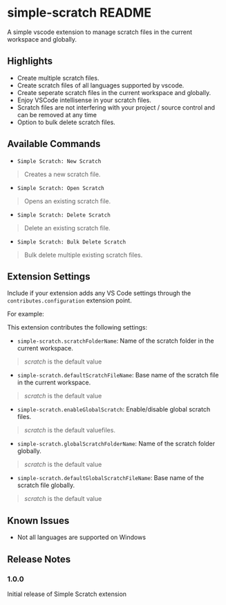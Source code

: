 # simple-scratch README

A simple vscode extension to manage scratch files in the current workspace and globally.

## Highlights

* Create multiple scratch files.
* Create scratch files of all languages supported by vscode.
* Create seperate scratch files in the current workspace and globally.
* Enjoy VSCode intellisense in your scratch files.
* Scratch files are not interfering with your project / source control and can be removed at any time
* Option to bulk delete scratch files.

## Available Commands

* `Simple Scratch: New Scratch`
> Creates a new scratch file.
* `Simple Scratch: Open Scratch`
> Opens an existing scratch file.
* `Simple Scratch: Delete Scratch`
> Delete an existing scratch file.
* `Simple Scratch: Bulk Delete Scratch`
> Bulk delete multiple existing scratch files.

## Extension Settings

Include if your extension adds any VS Code settings through the `contributes.configuration` extension point.

For example:

This extension contributes the following settings:

* `simple-scratch.scratchFolderName`: Name of the scratch folder in the current workspace.
> *scratch* is the default value
* `simple-scratch.defaultScratchFileName`: Base name of the scratch file in the current workspace.
> *scratch* is the default value
* `simple-scratch.enableGlobalScratch`: Enable/disable global scratch files.
> *scratch* is the default valuefiles.
* `simple-scratch.globalScratchFolderName`: Name of the scratch folder globally.
> *scratch* is the default value
* `simple-scratch.defaultGlobalScratchFileName`: Base name of the scratch file globally.
> *scratch* is the default value

## Known Issues

* Not all languages are supported on Windows

## Release Notes

### 1.0.0

Initial release of Simple Scratch extension
